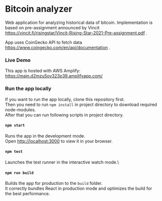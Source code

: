 # Bitcoin analyzer

Web application for analyzing historical data of bitcoin. Implementation is based on
pre-assignment announced by Vincit https://vincit.fi/risingstar/Vincit-Rising-Star-2021-Pre-assignment.pdf .

App uses CoinGecko API to fetch data https://www.coingecko.com/en/api/documentation .

### Live Demo

This app is hosted with AWS Amplify: https://main.d2mzu5ov323p39.amplifyapp.com/

### Run the app locally

If you want to run the app locally, clone this repository first.\
Then you need to run `npm install` in project directory to download required node-modules.\
After that you can run following scripts in project directory.

#### `npm start`

Runs the app in the development mode.\
Open [http://localhost:3000](http://localhost:3000) to view it in your browser.

#### `npm test`

Launches the test runner in the interactive watch mode.\

#### `npm run build`

Builds the app for production to the `build` folder.\
It correctly bundles React in production mode and optimizes the build for the best performance.





